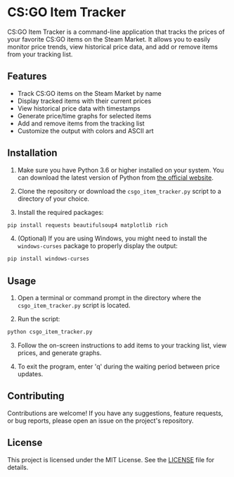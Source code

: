# CS:GO Item Tracker

CS:GO Item Tracker is a command-line application that tracks the prices of your favorite CS:GO items on the Steam Market. It allows you to easily monitor price trends, view historical price data, and add or remove items from your tracking list.

## Features

- Track CS:GO items on the Steam Market by name
- Display tracked items with their current prices
- View historical price data with timestamps
- Generate price/time graphs for selected items
- Add and remove items from the tracking list
- Customize the output with colors and ASCII art

## Installation

1. Make sure you have Python 3.6 or higher installed on your system. You can download the latest version of Python from [the official website](https://www.python.org/downloads/).

2. Clone the repository or download the `csgo_item_tracker.py` script to a directory of your choice.

3. Install the required packages:

```bash
pip install requests beautifulsoup4 matplotlib rich
```

4. (Optional) If you are using Windows, you might need to install the `windows-curses` package to properly display the output:

```bash
pip install windows-curses
```

## Usage

1. Open a terminal or command prompt in the directory where the `csgo_item_tracker.py` script is located.

2. Run the script:

```bash
python csgo_item_tracker.py
```

3. Follow the on-screen instructions to add items to your tracking list, view prices, and generate graphs.

4. To exit the program, enter 'q' during the waiting period between price updates.

## Contributing

Contributions are welcome! If you have any suggestions, feature requests, or bug reports, please open an issue on the project's repository.

## License

This project is licensed under the MIT License. See the [LICENSE](LICENSE) file for details.
